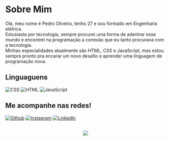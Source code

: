 # Sobre Mim

Olá, meu nome é Pedro Oliveira, tenho 27 e sou formado em Engenharia elétrica.<br>
Estusiasta por tecnologia, sempre procurei uma forma de adentrar esse mundo e encontrei na programação a conexão que eu tanto procurava com a tecnologia.<br>
Minhas especialidades atualmente são HTML, CSS e JavaScript, mas estou sempre pronto pra encarar um novo desafio e aprender uma linguagem de programação nova.
<br>

## Linguaguens
![CSS](https://img.shields.io/badge/CSS3-1572B6?style=for-the-badge&logo=css3&logoColor=white)
![HTML](https://img.shields.io/badge/HTML5-E34F26?style=for-the-badge&logo=html5&logoColor=white)
![JavaScript](https://img.shields.io/badge/JavaScript-323330?style=for-the-badge&logo=javascript&logoColor=F7DF1E)
<br>

## Me acompanhe nas redes!
[![Github](https://img.shields.io/badge/GitHub-100000?style=for-the-badge&logo=github&logoColor=white)](https://github.com/pedrofillipes)
[![Instagram](https://img.shields.io/badge/Instagram-E4405F?style=for-the-badge&logo=instagram&logoColor=white)](https://www.instagram.com/pedrofillipes/)
[![LinkedIn](https://img.shields.io/badge/LinkedIn-0077B5?style=for-the-badge&logo=linkedin&logoColor=white)](https://www.linkedin.com/in/pedrofillipes/)
<br>
<br>
<p align="center"> <img src="https://github-readme-stats.vercel.app/api?username=pedrofillipes&count_private=true&show_icons=true&theme=radical" /> </p>
